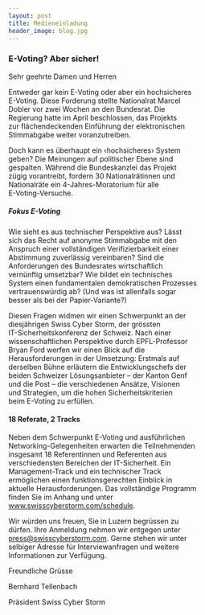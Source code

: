 ```yaml
---
layout: post
title: Medieneinladung  
header_image: blog.jpg
---
```


### E-Voting? Aber sicher!                                                  

Sehr geehrte Damen und Herren                                           

Entweder gar kein E-Voting oder aber ein hochsicheres                   
E-Voting. Diese Forderung stellte Nationalrat Marcel                    
Dobler vor zwei Wochen an den Bundesrat. Die                            
Regierung hatte im April beschlossen, das Projekts                      
zur flächendeckenden Einführung der elektronischen                      
Stimmabgabe weiter voranzutreiben.                                      

Doch kann es überhaupt ein ‹hochsicheres› System                        
geben? Die Meinungen auf politischer Ebene sind                         
gespalten. Während die Bundeskanzlei das Projekt                        
zügig vorantreibt, fordern 30 Nationalrätinnen und                      
Nationalräte ein 4-Jahres-Moratorium für alle                           
E-Voting-Versuche.                                                      



##### Fokus E-Voting                                                          

Wie sieht es aus technischer Perspektive aus? Lässt                     
sich das Recht auf anonyme Stimmabgabe mit den                          
Anspruch einer vollständigen Verifizierbarkeit einer                    
Abstimmung zuverlässig vereinbaren? Sind die                            
Anforderungen des Bundesrates wirtschaftlich                            
vernünftig umsetzbar? Wie bildet ein technisches                        
System einen fundamentalen demokratischen Prozesses                     
vertrauenswürdig ab? (Und was ist allenfalls sogar                      
besser als bei der Papier-Variante?)                                    

Diesen Fragen widmen wir einen Schwerpunkt an der                       
diesjährigen Swiss Cyber Storm, der grössten                            
IT-Sicherheitskonferenz der Schweiz. Nach einer                         
wissenschaftlichen Perspektive durch EPFL-Professor                     
Bryan Ford werfen wir einen Blick auf die                               
Herausforderungen in der Umsetzung: Erstmals auf                        
derselben Bühne erläutern die Entwicklungschefs der                     
beiden Schweizer Lösungsanbieter – der Kanton Genf                      
und die Post – die verschiedenen Ansätze, Visionen                      
und Strategien, um die hohen Sicherheitskriterien                       
beim E-Voting zu erfüllen.                                              

#### 18 Referate, 2 Tracks                                                   

Neben dem Schwerpunkt E-Voting und ausführlichen                        
Networking-Gelegenheiten erwarten die Teilnehmenden                     
insgesamt 18 Referentinnen und Referenten aus                           
verschiedensten Bereichen der IT-Sicherheit. Ein                        
Management-Track und ein technischer Track                              
ermöglichen einen funktionsgerechten Einblick in                        
aktuelle Herausforderungen. Das vollständige Programm                   
finden Sie im Anhang und unter                                          
www.swisscyberstorm.com/schedule.                                       

Wir würden uns freuen, Sie in Luzern begrüssen zu                       
dürfen. Ihre Anmeldung nehmen wir entgegen unter                        
press@swisscyberstorm.com. Gerne stehen wir unter                       
selbiger Adresse für Interviewanfragen und weitere                      
Informationen zur Verfügung.                                            



Freundliche Grüsse                                                      

Bernhard Tellenbach                                                     

Präsident Swiss Cyber Storm                                             
                                                              